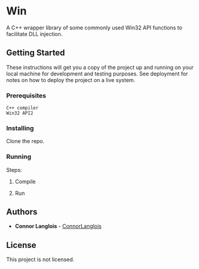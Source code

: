 # Win

A C++ wrapper library of some commonly used Win32 API functions to facilitate DLL injection.

## Getting Started

These instructions will get you a copy of the project up and running on your local machine for development and testing purposes. See deployment for notes on how to deploy the project on a live system.

### Prerequisites

```
C++ compiler
Win32 API2
```

### Installing

Clone the repo.

### Running

Steps:

1. Compile

2. Run

## Authors

* **Connor Langlois** - [ConnorLanglois](https://github.com/ConnorLanglois)

## License

This project is not licensed.
